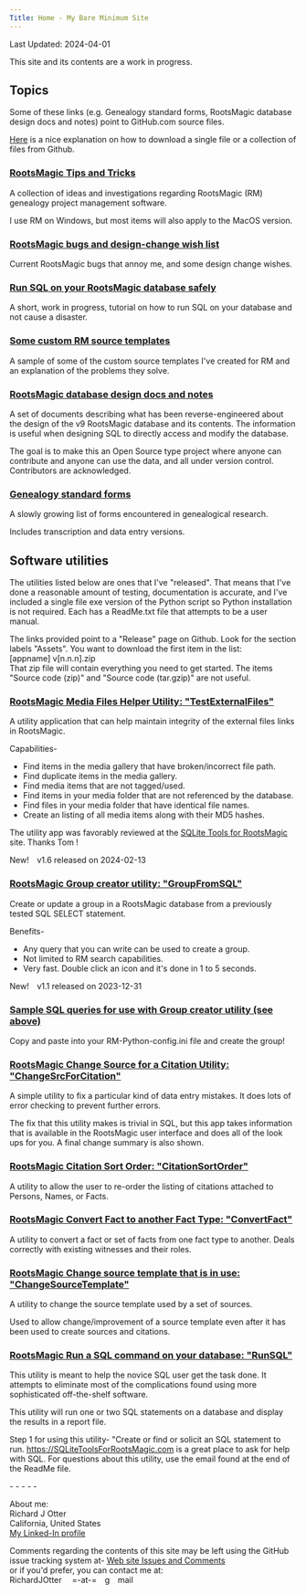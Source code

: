 ```yaml
---
Title: Home - My Bare Minimum Site
---
```


Last Updated: 2024-04-01

This site and its contents are a work in progress.

## Topics

Some of these links (e.g. Genealogy standard forms, RootsMagic database design docs and notes) point to GitHub.com source files.

[Here](https://zapier.com/blog/how-to-download-from-github/) is a nice explanation on how to download a single file or a collection of files from Github.

### [RootsMagic Tips and Tricks](tips/RootsMagic_Tips_and_Tricks.html)

A collection of ideas and investigations regarding RootsMagic (RM) genealogy project management software.

I use RM on Windows, but most items will also apply to the MacOS version.

### [RootsMagic bugs and design-change wish list](RootsMagic_Bugs_and_WishList.html)

Current RootsMagic bugs that annoy me, and some design change wishes.

### [Run SQL on your RootsMagic database safely](Run_SQL_on_RM_database.html)

A short, work in progress, tutorial on how to run SQL on your database and not cause a disaster.

### [Some custom RM source templates](SourceTemplate/Source_templates.html)

A sample of some of the custom source templates I've created for RM and an explanation of the problems they solve.

### [RootsMagic database design docs and notes](https://github.com/ricko2001/RootsMagic_Database_Design/tree/main/Tables)

A set of documents describing what has been reverse-engineered about the
design of the v9 RootsMagic database and its contents.
The information is useful when designing SQL to directly access and modify
the database.

The goal is to make this an Open Source type project where anyone can contribute and anyone can use the data, and all under version control.
Contributors are acknowledged.

### [Genealogy standard forms](https://github.com/ricko2001/Standard-forms-for-genealogy)

A slowly growing list of forms encountered in genealogical research.

Includes transcription and data entry versions.

<!-- ### [Genealogy Scripts repo Read Me file](https://github.com/ricko2001/Genealogy-scripts/blob/main/README.md)

This is a summary of what's in the Genealogy Scripts repo, similar to this page. -->

## Software utilities

The utilities listed below are ones that I've "released". That means that I've done a reasonable amount of testing, documentation is accurate, and I've included a single file exe version of the Python script so Python installation is not required. Each has a ReadMe.txt file that attempts to be a user manual.

The links provided point to a "Release" page on Github. Look for the section labels "Assets". You want to download the first item in the list:\
 [appname] v[n.n.n].zip\
That zip file will contain everything you need to get started. The items "Source code (zip)" and "Source code (tar.gzip)" are not useful.

### [RootsMagic Media Files Helper Utility: "TestExternalFiles"](https://github.com/ricko2001/Genealogy-scripts/releases/tag/TestExternalFiles_v1.6.0.0)

A utility application that can help maintain integrity of the external files links in RootsMagic.

Capabilities-

* Find items in the media gallery that have broken/incorrect file path.
* Find duplicate items in the media gallery.
* Find media items that are not tagged/used.
* Find items in your media folder that are not referenced by the database.
* Find files in your media folder that have identical file names.
* Create an listing of all media items along with their MD5 hashes.

The utility app was favorably reviewed at the [SQLite Tools for RootsMagic](https://sqlitetoolsforrootsmagic.com/new-app-aids-media-management) site. Thanks Tom !

New!&emsp;v1.6 released on 2024-02-13

### [RootsMagic Group creator utility: "GroupFromSQL"](https://github.com/ricko2001/Genealogy-scripts/releases/tag/GroupFromSQL_v1.1.0.0)

Create or update a group in a RootsMagic database from a previously tested SQL SELECT statement.

Benefits-

* Any query that you can write can be used to create a group.
* Not limited to RM search capabilities.
* Very fast. Double click an icon and it's done in 1 to 5 seconds.

New!&emsp;v1.1 released on 2023-12-31

### [Sample SQL queries for use with Group creator utility (see above)](https://github.com/ricko2001/Genealogy-scripts/tree/main/RM%20-SQL%20for%20creating%20useful%20groups)

Copy and paste into your RM-Python-config.ini file and create the group!

### [RootsMagic Change Source for a Citation Utility: "ChangeSrcForCitation"](https://github.com/ricko2001/Genealogy-scripts/releases/tag/ChangeSrcForCitation_v1.0.0.0)

A simple utility to fix a particular kind of data entry mistakes. It does lots of error checking to prevent further errors.

The fix that this utility makes is trivial in SQL, but this app takes information that is available in the RootsMagic user interface and does all of the look ups for you. A final change summary is also shown.

### [RootsMagic Citation Sort Order: "CitationSortOrder"](https://github.com/ricko2001/Genealogy-scripts/releases/tag/CitationSortOrder_v1.0.0.0)

A utility to allow the user to re-order the listing of citations attached to Persons, Names, or Facts.

### [RootsMagic Convert Fact to another Fact Type: "ConvertFact"](https://github.com/ricko2001/Genealogy-scripts/releases/tag/ConvertFact_v1.0.0)

A utility to convert a fact or set of facts from one fact type to another. Deals correctly with existing witnesses and their roles.

### [RootsMagic Change source template that is in use: "ChangeSourceTemplate"](https://github.com/ricko2001/Genealogy-scripts/releases/tag/ChangeSourceTemplate_v1.0.0)

A utility to change the source template used by a set of sources.

Used to allow change/improvement of a source template even after it has been used to create sources and citations.

### [RootsMagic Run a SQL command on your database: "RunSQL"](https://github.com/ricko2001/Genealogy-scripts/releases/tag/RunSQL_v1.0.0)

This utility is meant to help the novice SQL user get the task done.
It attempts to eliminate most of the complications found using more sophisticated
off-the-shelf software.

This utility will run one or two SQL statements on a database and display the
results in a report file.

Step 1 for using this utility- "Create or find or solicit an SQL statement to run.
<https://SQLiteToolsForRootsMagic.com> is a great place to ask for help with SQL.
For questions about this utility, use the email found at the end of the ReadMe file.

\-
\-
\-
\-
\-

About me:\
Richard J Otter\
California, United States\
[My Linked-In profile](https://www.linkedin.com/in/richardotter/)

Comments regarding the contents of this site may be left using the GitHub issue tracking system at-
[Web site Issues and Comments](https://github.com/RichardOtter/RichardOtter.github.io/issues)\
or if you'd prefer, you can contact me at:\
RichardJOtter &emsp;=-at-=&emsp;g&emsp;mail
